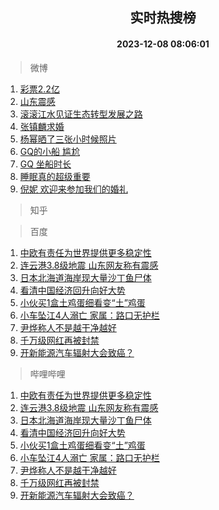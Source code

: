 <div align="center"><h2>实时热搜榜</h2><h4>2023-12-08 08:06:01</h4></div>

> 微博  

1. [彩票2.2亿](https://s.weibo.com/weibo?q=%23%E5%BD%A9%E7%A5%A82.2%E4%BA%BF%23&t=31&band_rank=1&Refer=top)<br />
2. [山东震感](https://s.weibo.com/weibo?q=%E5%B1%B1%E4%B8%9C%E9%9C%87%E6%84%9F&t=31&band_rank=2&Refer=top)<br />
3. [滚滚江水见证生态转型发展之路](https://s.weibo.com/weibo?q=%23%E6%BB%9A%E6%BB%9A%E6%B1%9F%E6%B0%B4%E8%A7%81%E8%AF%81%E7%94%9F%E6%80%81%E8%BD%AC%E5%9E%8B%E5%8F%91%E5%B1%95%E4%B9%8B%E8%B7%AF%23&t=31&band_rank=3&Refer=top)<br />
4. [张镇麟求婚](https://s.weibo.com/weibo?q=%E5%BC%A0%E9%95%87%E9%BA%9F%E6%B1%82%E5%A9%9A&t=31&band_rank=4&Refer=top)<br />
5. [杨幂晒了三张小时候照片](https://s.weibo.com/weibo?q=%23%E6%9D%A8%E5%B9%82%E6%99%92%E4%BA%86%E4%B8%89%E5%BC%A0%E5%B0%8F%E6%97%B6%E5%80%99%E7%85%A7%E7%89%87%23&t=31&band_rank=5&Refer=top)<br />
6. [GQ的小船 尴尬](https://s.weibo.com/weibo?q=GQ%E7%9A%84%E5%B0%8F%E8%88%B9%20%E5%B0%B4%E5%B0%AC&t=31&band_rank=6&Refer=top)<br />
7. [GQ 坐船时长](https://s.weibo.com/weibo?q=GQ%20%E5%9D%90%E8%88%B9%E6%97%B6%E9%95%BF&t=31&band_rank=7&Refer=top)<br />
8. [睡眠真的超级重要](https://s.weibo.com/weibo?q=%E7%9D%A1%E7%9C%A0%E7%9C%9F%E7%9A%84%E8%B6%85%E7%BA%A7%E9%87%8D%E8%A6%81&t=31&band_rank=8&Refer=top)<br />
9. [倪妮 欢迎来参加我们的婚礼](https://s.weibo.com/weibo?q=%E5%80%AA%E5%A6%AE%20%E6%AC%A2%E8%BF%8E%E6%9D%A5%E5%8F%82%E5%8A%A0%E6%88%91%E4%BB%AC%E7%9A%84%E5%A9%9A%E7%A4%BC&t=31&band_rank=9&Refer=top)<br />

> 知乎  


> 百度  

1. [中欧有责任为世界提供更多稳定性](https://www.baidu.com/s?wd=%E4%B8%AD%E6%AC%A7%E6%9C%89%E8%B4%A3%E4%BB%BB%E4%B8%BA%E4%B8%96%E7%95%8C%E6%8F%90%E4%BE%9B%E6%9B%B4%E5%A4%9A%E7%A8%B3%E5%AE%9A%E6%80%A7&sa=fyb_news&rsv_dl=fyb_news)<br />
2. [连云港3.8级地震 山东网友称有震感](https://www.baidu.com/s?wd=%E8%BF%9E%E4%BA%91%E6%B8%AF3.8%E7%BA%A7%E5%9C%B0%E9%9C%87+%E5%B1%B1%E4%B8%9C%E7%BD%91%E5%8F%8B%E7%A7%B0%E6%9C%89%E9%9C%87%E6%84%9F&sa=fyb_news&rsv_dl=fyb_news)<br />
3. [日本北海道海岸现大量沙丁鱼尸体](https://www.baidu.com/s?wd=%E6%97%A5%E6%9C%AC%E5%8C%97%E6%B5%B7%E9%81%93%E6%B5%B7%E5%B2%B8%E7%8E%B0%E5%A4%A7%E9%87%8F%E6%B2%99%E4%B8%81%E9%B1%BC%E5%B0%B8%E4%BD%93&sa=fyb_news&rsv_dl=fyb_news)<br />
4. [看清中国经济回升向好大势](https://www.baidu.com/s?wd=%E7%9C%8B%E6%B8%85%E4%B8%AD%E5%9B%BD%E7%BB%8F%E6%B5%8E%E5%9B%9E%E5%8D%87%E5%90%91%E5%A5%BD%E5%A4%A7%E5%8A%BF&sa=fyb_news&rsv_dl=fyb_news)<br />
5. [小伙买1盒土鸡蛋细看变“土”鸡蛋](https://www.baidu.com/s?wd=%E5%B0%8F%E4%BC%99%E4%B9%B01%E7%9B%92%E5%9C%9F%E9%B8%A1%E8%9B%8B%E7%BB%86%E7%9C%8B%E5%8F%98%E2%80%9C%E5%9C%9F%E2%80%9D%E9%B8%A1%E8%9B%8B&sa=fyb_news&rsv_dl=fyb_news)<br />
6. [小车坠江4人溺亡 家属：路口无护栏](https://www.baidu.com/s?wd=%E5%B0%8F%E8%BD%A6%E5%9D%A0%E6%B1%9F4%E4%BA%BA%E6%BA%BA%E4%BA%A1+%E5%AE%B6%E5%B1%9E%EF%BC%9A%E8%B7%AF%E5%8F%A3%E6%97%A0%E6%8A%A4%E6%A0%8F&sa=fyb_news&rsv_dl=fyb_news)<br />
7. [尹烨称人不是越干净越好](https://www.baidu.com/s?wd=%E5%B0%B9%E7%83%A8%E7%A7%B0%E4%BA%BA%E4%B8%8D%E6%98%AF%E8%B6%8A%E5%B9%B2%E5%87%80%E8%B6%8A%E5%A5%BD&sa=fyb_news&rsv_dl=fyb_news)<br />
8. [千万级网红再被封禁](https://www.baidu.com/s?wd=%E5%8D%83%E4%B8%87%E7%BA%A7%E7%BD%91%E7%BA%A2%E5%86%8D%E8%A2%AB%E5%B0%81%E7%A6%81&sa=fyb_news&rsv_dl=fyb_news)<br />
9. [开新能源汽车辐射大会致癌？](https://www.baidu.com/s?wd=%E5%BC%80%E6%96%B0%E8%83%BD%E6%BA%90%E6%B1%BD%E8%BD%A6%E8%BE%90%E5%B0%84%E5%A4%A7%E4%BC%9A%E8%87%B4%E7%99%8C%EF%BC%9F&sa=fyb_news&rsv_dl=fyb_news)<br />

> 哔哩哔哩  

1. [中欧有责任为世界提供更多稳定性](https://www.baidu.com/s?wd=%E4%B8%AD%E6%AC%A7%E6%9C%89%E8%B4%A3%E4%BB%BB%E4%B8%BA%E4%B8%96%E7%95%8C%E6%8F%90%E4%BE%9B%E6%9B%B4%E5%A4%9A%E7%A8%B3%E5%AE%9A%E6%80%A7&sa=fyb_news&rsv_dl=fyb_news)<br />
2. [连云港3.8级地震 山东网友称有震感](https://www.baidu.com/s?wd=%E8%BF%9E%E4%BA%91%E6%B8%AF3.8%E7%BA%A7%E5%9C%B0%E9%9C%87+%E5%B1%B1%E4%B8%9C%E7%BD%91%E5%8F%8B%E7%A7%B0%E6%9C%89%E9%9C%87%E6%84%9F&sa=fyb_news&rsv_dl=fyb_news)<br />
3. [日本北海道海岸现大量沙丁鱼尸体](https://www.baidu.com/s?wd=%E6%97%A5%E6%9C%AC%E5%8C%97%E6%B5%B7%E9%81%93%E6%B5%B7%E5%B2%B8%E7%8E%B0%E5%A4%A7%E9%87%8F%E6%B2%99%E4%B8%81%E9%B1%BC%E5%B0%B8%E4%BD%93&sa=fyb_news&rsv_dl=fyb_news)<br />
4. [看清中国经济回升向好大势](https://www.baidu.com/s?wd=%E7%9C%8B%E6%B8%85%E4%B8%AD%E5%9B%BD%E7%BB%8F%E6%B5%8E%E5%9B%9E%E5%8D%87%E5%90%91%E5%A5%BD%E5%A4%A7%E5%8A%BF&sa=fyb_news&rsv_dl=fyb_news)<br />
5. [小伙买1盒土鸡蛋细看变“土”鸡蛋](https://www.baidu.com/s?wd=%E5%B0%8F%E4%BC%99%E4%B9%B01%E7%9B%92%E5%9C%9F%E9%B8%A1%E8%9B%8B%E7%BB%86%E7%9C%8B%E5%8F%98%E2%80%9C%E5%9C%9F%E2%80%9D%E9%B8%A1%E8%9B%8B&sa=fyb_news&rsv_dl=fyb_news)<br />
6. [小车坠江4人溺亡 家属：路口无护栏](https://www.baidu.com/s?wd=%E5%B0%8F%E8%BD%A6%E5%9D%A0%E6%B1%9F4%E4%BA%BA%E6%BA%BA%E4%BA%A1+%E5%AE%B6%E5%B1%9E%EF%BC%9A%E8%B7%AF%E5%8F%A3%E6%97%A0%E6%8A%A4%E6%A0%8F&sa=fyb_news&rsv_dl=fyb_news)<br />
7. [尹烨称人不是越干净越好](https://www.baidu.com/s?wd=%E5%B0%B9%E7%83%A8%E7%A7%B0%E4%BA%BA%E4%B8%8D%E6%98%AF%E8%B6%8A%E5%B9%B2%E5%87%80%E8%B6%8A%E5%A5%BD&sa=fyb_news&rsv_dl=fyb_news)<br />
8. [千万级网红再被封禁](https://www.baidu.com/s?wd=%E5%8D%83%E4%B8%87%E7%BA%A7%E7%BD%91%E7%BA%A2%E5%86%8D%E8%A2%AB%E5%B0%81%E7%A6%81&sa=fyb_news&rsv_dl=fyb_news)<br />
9. [开新能源汽车辐射大会致癌？](https://www.baidu.com/s?wd=%E5%BC%80%E6%96%B0%E8%83%BD%E6%BA%90%E6%B1%BD%E8%BD%A6%E8%BE%90%E5%B0%84%E5%A4%A7%E4%BC%9A%E8%87%B4%E7%99%8C%EF%BC%9F&sa=fyb_news&rsv_dl=fyb_news)<br />
